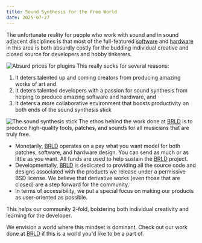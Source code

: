 ```yaml
---
title: Sound Synthesis for the Free World
date: 2025-07-27
---
```


The unfortunate reality for people who work with sound and in sound adjacent disciplines is that most of the full-featured [software](https://xferrecords.com/products/serum-2) and [hardware](https://www.sweetwater.com/store/detail/Sub37--moog-subsequent-37-analog-synthesizer?gQT=1) in this area is both absurdly costly for the budding individual creative and closed source for developers and hobby tinkerers.

![Absurd prices for plugins](/personal_website/img/tf.jpg "Bonkers pricing for industry standard plugins. A trivial matter for industry giants but a big deal for those just starting out.")
This really sucks for several reasons:
1. It deters talented up and coming creators from producing amazing works of art and
2. It deters talented developers with a passion for sound synthesis from helping to produce amazing software and hardware, and
3. It deters a more collaborative environment that boosts productivity on both ends of the sound synthesis stick

![The sound synthesis stick](/personal_website/img/sound_stick.jpg "A biblically accurate depiction of the sound synthesis stick")
The ethos behind the work done at [BRLD](https://www.brldsound.com) is to produce high-quality tools, patches, and sounds for all musicians that are truly free. 
- Monetarily, [BRLD](https://www.brldsound.com) operates on a pay what you want model for both patches, software, and hardware design. You can send as much or as little as you want. All funds are used to help sustain the [BRLD](https://www.brldsound.com) project.
- Developmentally, [BRLD](https://www.brldsound.com) is dedicated to providing all the source code and designs associated with the products we release under a permissive BSD license. We believe that derivative works (even those that are closed) are a step forward for the community.
- In terms of accessibility, we put a special focus on making our products as user-oriented as possible.

This helps our community 2-fold, bolstering both individual creativity and learning for the developer.

We envision a world where this mindset is dominant. Check out our work done at [BRLD](https://www.brldsound.com) if this is a world you'd like to be a part of.
